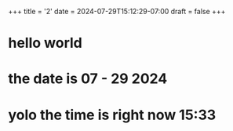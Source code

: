 +++
title = '2'
date = 2024-07-29T15:12:29-07:00
draft = false
+++
# hello world
# the date is 07 - 29 2024
# yolo the time is right now 15:33
